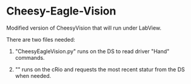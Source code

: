 Cheesy-Eagle-Vision
===================

Modified version of CheesyVision that will run under LabView.

There are two files needed:

1) "CheesyEagleVision.py" runs on the DS to read driver "Hand" commands.

2) "" runs on the cRio and requests the most recent statur from the DS when needed.
